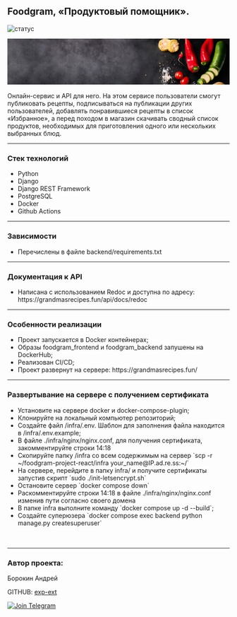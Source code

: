 <h2>Foodgram, &laquo;Продуктовый помощник&raquo;.</h2>

![статус](https://github.com/exp-ext/yamdb_final/actions/workflows/yamdb_workflow.yml/badge.svg?event=push)

<p align="center">
<img src="https://github.com/exp-ext/foodgram-project-react/blob/master/backend/static/img/top-banner.jpg?raw=true" width="1200">
</p>
<p>Онлайн-сервис и API для него. На этом сервисе пользователи смогут публиковать рецепты, подписываться на публикации других пользователей, добавлять понравившиеся рецепты в список &laquo;Избранное&raquo;, а перед походом в магазин скачивать сводный список продуктов, необходимых для приготовления одного или нескольких выбранных блюд.</p>
<hr />
<h3>Стек технологий</h3>
<ul>
<li>Python</li>
<li>Django</li>
<li>Django REST Framework</li>
<li>PostgreSQL</li>
<li>Docker</li>
<li>Github Actions</li>
</ul>
<hr />
<h3>Зависимости</h3>
<ul>
<li>Перечислены в файле backend/requirements.txt</li>
</ul>
<hr />
<h3>Документация к API</h3>
<ul>
<li>Написана с использованием Redoc и доступна по адресу: https://grandmasrecipes.fun/api/docs/redoc </li>
</ul>
<hr />
<h3>Особенности реализации</h3>
<ul>
<li>Проект запускается в Docker контейнерах;</li>
<li>Образы foodgram_frontend и foodgram_backend запушены на DockerHub;</li>
<li>Реализован CI/CD;</li>
<li>Проект развернут на сервере: https://grandmasrecipes.fun/ </li>
</ul>
<hr />
<h3>Развертывание на сервере c получением сертификата</h3>
<ul>
<li>Установите на сервере docker и docker-compose-plugin;</li>
<li>Клонируйте на локальный компьютер репозиторий;</li>
<li>Создайте файл /infra/.env. Шаблон для заполнения файла находится в /infra/.env.example;</li>
<li>В файле ./infra/nginx/nginx.conf, для получения сертификата, закомментируйте строки 14:18</li>
<li>Скопируйте папку /infra со всем содержимым на сервер `scp -r ~/foodgram-project-react/infra your_name@IP.ad.re.ss:~/`
</li>
<li>На сервере, перейдите в папку infra/ и получите сертификаты запустив скрипт `sudo ./init-letsencrypt.sh`</li>
<li>Остановите сервер `docker compose down` </li>
<li>Раскомментируйте строки 14:18 в файле ./infra/nginx/nginx.conf изменив пути согласно своего домена</li>
<li>В папке infra выполните команду `docker compose up -d --build`;</li>
<li>Создайте суперюзера `docker compose exec backend python manage.py createsuperuser`</li>
<br /><br />
</ul>
<hr />
<h3>Автор проекта:</h3>
<p>Борокин Андрей</p>

GITHUB: [exp-ext](https://github.com/exp-ext)

[![Join Telegram](https://img.shields.io/badge/My%20Telegram-Join-blue)](https://t.me/Borokin)
